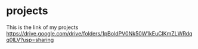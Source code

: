 # projects
This is the link of my projects
https://drive.google.com/drive/folders/1pBoldPV0Nk50W1kEuClKmZLWRdqq0lLV?usp=sharing
